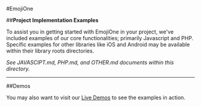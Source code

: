 #EmojiOne

##**Project Implementation Examples**

To assist you in getting started with EmojiOne in your project, we've included examples of our core functionalities; primarily Javascript and PHP. Specific examples for other libraries like iOS and Android may be available within their library roots directories.

*See JAVASCIPT.md, PHP.md, and OTHER.md documents within this directory.*

----------

##Demos

You may also want to visit our <a href="demos.emojione.com" target="_blank">Live Demos</a> to see the examples in action.